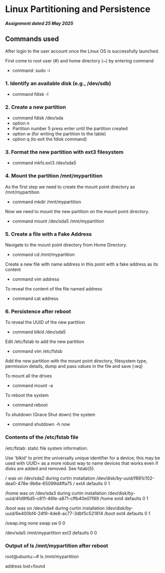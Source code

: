 # Linux Partitioning and Persistence
##### Assignment dated 25 May 2025



## Commands used
After login to the user account once the Linux OS is successfully launched.

First come to root user (#) and home directory (~) by entering command 
- command:          sudo -i 

### 1. Identify an available disk (e.g., /dev/sdb)
- command           fdisk -l
### 2. Create a new partition
- command          fdisk /dev/sda
- option                     n
- Partition number   5 press enter until the partition created
- option                      w (for writing the partition to the table)
- option                      q (to exit the fdisk command)

### 3. Format the new partition with ext3 filesystem
- command                mkfs.ext3 /dev/sda5

### 4. Mount the partition /mnt/mypartition

   As the first step we need to create the mount point directory as /mnt/mypartition

   - command         mkdir /mnt/mypartition
   
   Now we need to mount the new partition on the mount point directory.
   - command         mount /dev/sda5 /mnt/mypartition

### 5. Create a file with a Fake Address

Navigate to the mount point directory from Home Directory.

- command             cd /mnt/mypartition

Create a new file with name address in this point with a fake address as its content

- command             vim address

To reveal the content of the file named address

- command             cat address


### 6. Persistence after reboot

To reveal the UUID of the new partition

- command          blkid /dev/sda5

Edit /etc/fstab to add the new partition

- command          vim /etc/fstsb

Add the new partition with the mount point directory, filesystem type, permission details, dump and pass values in the file and save (:wq)

To mount all the drives

- command         mount -a

To reboot the system

- command         reboot

To shutdown (Grace Shut down) the system

- command         shutdown -h now


### Contents of the /etc/fstab file

 /etc/fstab: static file system information.

 Use 'blkid' to print the universally unique identifier for a
 device; this may be used with UUID= as a more robust way to name devices
 that works even if disks are added and removed. See fstab(5).

 <file system> <mount point>   <type>  <options>       <dump>  <pass>
 
 / was on /dev/sda2 during curtin installation
/dev/disk/by-uuid/f881c102-dea0-478e-9b6e-65099d4ffa75 / ext4 defaults 0 1

 /home was on /dev/sda3 during curtin installation
/dev/disk/by-uuid/4fd9f6d5-c811-46fe-a871-cffb40e07f89 /home ext4 defaults 0 1

 /boot was on /dev/sda4 during curtin installation
/dev/disk/by-uuid/6e400bf4-24f9-4de8-ac77-3dbf5c521814 /boot ext4 defaults 0 1

/swap.img       none    swap    sw      0       0

/dev/sda5       /mnt/mypartition        ext3    defaults        0       0

### Output of ls /mnt/mypartition after reboot

root@ubuntu:~# ls /mnt/mypartition

address  lost+found






  
  
 
